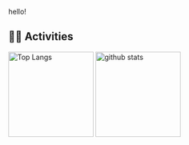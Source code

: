 hello!

## 🏃‍♀️ Activities
<div align="left"> 
  <img alt="Top Langs" height="170px" src="https://github-readme-stats.vercel.app/api?username=Yamamoto-Masaya1122&theme=light&layout=compact" />
  <img alt="github stats" height="170px" src="https://github-readme-stats.vercel.app/api/top-langs/?username=Yamamoto-Masaya1122&theme=light&layout=compact" />
</div>